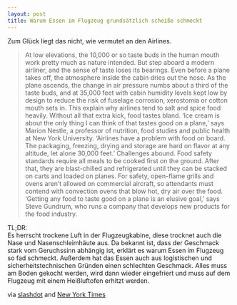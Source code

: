 ```yaml
---
layout: post
title: Warum Essen im Flugzeug grundsätzlich scheiße schmeckt
---
```


<p>Zum Glück liegt das nicht, wie vermutet an den Airlines.</p>

<blockquote>
  <p>At low elevations, the 10,000 or so taste buds in the human mouth work pretty much as nature intended. But step aboard a modern airliner, and the sense of taste loses its bearings. Even before a plane takes off, the atmosphere inside the cabin dries out the nose. As the plane ascends, the change in air pressure numbs about a third of the taste buds, and at 35,000 feet with cabin humidity levels kept low by design to reduce the risk of fuselage corrosion, xerostomia or cotton mouth sets in. This explain why airlines tend to salt and spice food heavily. Without all that extra kick, food tastes bland. ‘Ice cream is about the only thing I can think of that tastes good on a plane,’ says Marion Nestle, a professor of nutrition, food studies and public health at New York University. ‘Airlines have a problem with food on board. The packaging, freezing, drying and storage are hard on flavor at any altitude, let alone 30,000 feet.’ Challenges abound. Food safety standards require all meals to be cooked first on the ground. After that, they are blast-chilled and refrigerated until they can be stacked on carts and loaded on planes. For safety, open-flame grills and ovens aren’t allowed on commercial aircraft, so attendants must contend with convection ovens that blow hot, dry air over the food. ‘Getting any food to taste good on a plane is an elusive goal,’ says Steve Gundrum, who runs a company that develops new products for the food industry.</p>
</blockquote>

<p>TL;DR:
<br> 
Es herrscht trockene Luft in der Flugzeugkabine, diese trocknet auch die Nase und Nasenschleimhäute aus. Da bekannt ist, dass der Geschmack stark vom Geruchssinn abhängig ist, erklärt es warum Essen im Flugzeug so fad schmeckt. Außerdem hat das Essen auch aus logistischen und sicherheitstechnischen Gründen einen schlechten Geschmack. Alles muss am Boden gekocht werden, wird dann wieder eingefriert und muss auf dem Flugzeug mit einem Heißluftofen erhitzt werden.</strong></p>

<p>via <a href="http://science.slashdot.org/story/12/03/26/1420254/science-reveals-why-airplane-food-tastes-so-bad?utm_source=feedburnerGoogle+Reader&amp;utm_medium=feed&amp;utm_campaign=Feed%3A+Slashdot%2Fslashdot+%28Slashdot%29&amp;utm_content=Google+Reader">slashdot</a> and <a href="http://www.nytimes.com/2012/03/11/business/airlines-studying-the-science-of-better-in-flight-meals.html?_r=4&amp;pagewanted=1&amp;_r=1&amp;partner=rss&amp;emc=rss">New York Times</a></p>
